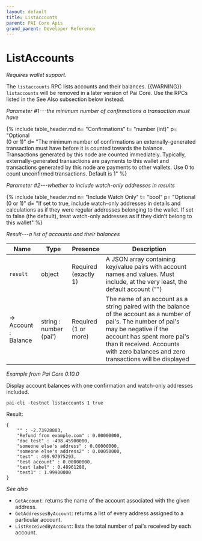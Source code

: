 ```yaml
---
layout: default
title: ListAccounts
parent: PAI Core Apis
grand_parent: Developer Reference
---
```


ListAccounts
========================

*Requires wallet support.*

The `listaccounts` RPC lists accounts and their balances.
{{WARNING}} `listaccounts` will be removed in a later version of Pai Core. Use the RPCs listed in the See Also subsection below instead.

*Parameter #1---the minimum number of confirmations a transaction must have*

{% include table_header.md
  n= "Confirmations"
  t= "number (int)"
  p= "Optional<br>(0 or 1)"
  d= "The minimum number of confirmations an externally-generated transaction must have before it is counted towards the balance. Transactions generated by this node are counted immediately. Typically, externally-generated transactions are payments to this wallet and transactions generated by this node are payments to other wallets. Use 0 to count unconfirmed transactions. Default is 1"
%}


*Parameter #2---whether to include watch-only addresses in results*

{% include table_header.md
  n= "Include Watch Only"
  t= "bool"
  p= "Optional<br>(0 or 1)"
  d= "If set to true, include watch-only addresses in details and calculations as if they were regular addresses belonging to the wallet. If set to false (the default), treat watch-only addresses as if they didn’t belong to this wallet"
%}

*Result---a list of accounts and their balances*

| Name | Type      | Presence            | Description
|------|-----------|---------------------|-------------
| `result`  | object | Required<br>(exactly 1) | A JSON array containing key/value pairs with account names and values.  Must include, at the very least, the default account (\"\")
| →<br>Account : Balance | string : number (pai') | Required<br>(1 or more) | The name of an account as a string paired with the balance of the account as a number of pai's.  The number of pai's may be negative if the account has spent more pai's than it received.  Accounts with zero balances and zero transactions will be displayed

*Example from Pai Core 0.10.0*

Display account balances with one confirmation and watch-only addresses
included.

```
pai-cli -testnet listaccounts 1 true
```

Result:

```
{
    "" : -2.73928803,
    "Refund from example.com" : 0.00000000,
    "doc test" : -498.45900000,
    "someone else's address" : 0.00000000,
    "someone else's address2" : 0.00050000,
    "test" : 499.97975293,
    "test account" : 0.00000000,
    "test label" : 0.48961280,
    "test1" : 1.99900000
}
```

*See also*

* `GetAccount`: returns the name of the account associated with the given address.
* `GetAddressesByAccount`: returns a list of every address assigned to a particular account.
* `ListReceivedByAccount`:  lists the total number of pai's received by each account.
